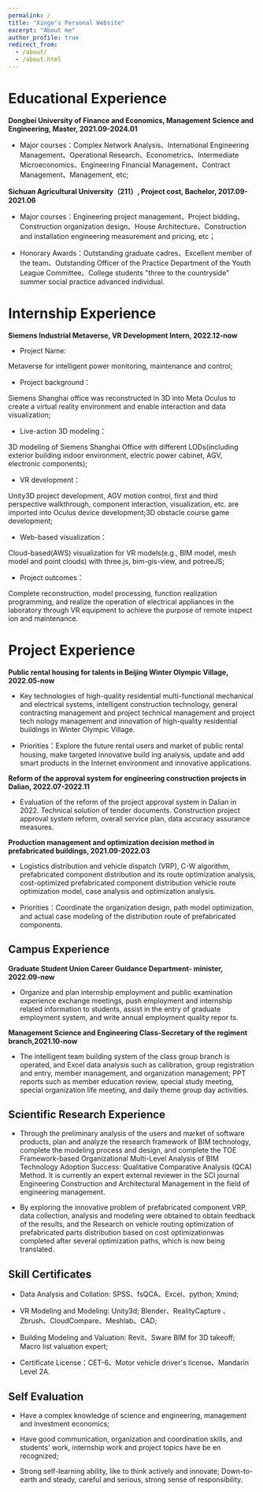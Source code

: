 ```yaml
---
permalink: /
title: "Xinge's Personal Website"
excerpt: "About me"
author_profile: true
redirect_from: 
  - /about/
  - /about.html
---
```


Educational Experience
=====
**Dongbei University of Finance and Economics, Management Science and Engineering, Master, 2021.09-2024.01**

* Major courses：Complex Network Analysis、International Engineering Management、Operational Research、Econometrics、Intermediate Microeconomics、Engineering Financial Management、Contract Management、Management, etc;

**Sichuan Agricultural University（211）, Project cost, Bachelor, 2017.09-2021.06**

* Major courses：Engineering project management、Project bidding、Construction organization design、House Architecture、Construction and installation engineering measurement and pricing, etc；

* Honorary Awards：Outstanding graduate cadres、Excellent member of the team、Outstanding Officer of the Practice Department of the Youth League Committee、College students "three to the countryside" summer social practice advanced individual.

Internship Experience
======
**Siemens Industrial Metaverse, VR Development Intern, 2022.12-now**

* Project Name:

Metaverse for intelligent power monitoring, maintenance and control;

* Project background：

Siemens Shanghai office was reconstructed in 3D into Meta Oculus to create a virtual reality environment and enable interaction and data visualization;

* Live-action 3D modeling：

3D modeling of Siemens Shanghai Office with different LODs(including exterior building indoor environment, electric power cabinet, AGV, electronic components);

* VR development：

Unity3D project development, AGV motion control, first and third perspective walkthrough, component interaction, visualization, etc. are imported into Oculus device development;3D obstacle course game development;

* Web-based visualization：

Cloud-based(AWS) visualization for VR models(e.g., BIM model, mesh model and point clouds) with three.js, bim-gis-view, and potreeJS;

* Project outcomes：

Complete reconstruction, model processing, function realization programming, and realize the operation of electrical appliances in the laboratory through VR equipment to achieve the purpose of remote inspect ion and maintenance.

Project Experience
======
**Public rental housing for talents in Beijing Winter Olympic Village, 2022.05-now**

* Key technologies of high-quality residential multi-functional mechanical and electrical systems, intelligent construction technology, general contracting management and project technical management and project tech nology management and innovation of high-quality residential buildings in Winter Olympic Village.

* Priorities：Explore the future rental users and market of public rental housing, make targeted innovative build ing analysis, update and add smart products in the Internet environment and innovative applications.

**Reform of the approval system for engineering construction projects in Dalian, 2022.07-2022.11**

* Evaluation of the reform of the project approval system in Dalian in 2022. Technical solution of tender documents. Construction project approval system reform, overall service plan, data accuracy assurance measures.

**Production management and optimization decision method in prefabricated buildings, 2021.09-2022.03**

* Logistics distribution and vehicle dispatch (VRP), C-W algorithm, prefabricated component distribution and its route optimization analysis, cost-optimized prefabricated component distribution vehicle route optimization model, case analysis and optimization analysis.

* Priorities：Coordinate the organization design, path model optimization, and actual case modeling of the distribution route of prefabricated components.

Campus Experience
------
**Graduate Student Union Career Guidance Department- minister, 2022.09-now**

* Organize and plan internship employment and public examination experience exchange meetings, push employment and internship related information to students, assist in the entry of graduate employment system, and write annual employment quality repor ts.

**Management Science and Engineering Class-Secretary of the regiment branch,2021.10-now**

* The intelligent team building system of the class group branch is operated, and Excel data analysis such as calibration, group 
registration and entry, member management, and organization management; PPT reports such as member education review, special
study meeting, special organization life meeting, and daily theme group day activities.

Scientific Research Experience
------
* Through the preliminary analysis of the users and market of software products, plan and analyze the research framework of BIM technology, complete the modeling process and design, and complete the TOE Framework-based Organizational Multi-Level Analysis of BIM Technology Adoption Success: Qualitative Comparative Analysis (QCA) Method. It is currently an expert external reviewer in the SCI journal Engineering Construction and Architectural Management in the field of engineering management.

* By exploring the innovative problem of prefabricated component VRP, data collection, analysis and modeling were obtained to obtain feedback of the results, and the Research on vehicle routing optimization of prefabricated parts distribution based on cost optimizationwas completed after several optimization paths, which is now being translated.

Skill Certificates
------
* Data Analysis and Collation: SPSS、fsQCA、Excel、python; Xmind;

* VR Modeling and Modeling: Unity3d; Blender、RealityCapture 、Zbrush、CloudCompare、Meshlab、CAD;

* Building Modeling and Valuation: Revit、Sware BIM for 3D takeoff; Macro list valuation expert;

* Certificate License：CET-6、Motor vehicle driver's license、Mandarin Level 2A.

Self Evaluation
------
* Have a complex knowledge of science and engineering, management and investment economics;

* Have good communication, organization and coordination skills, and students' work, internship work and project topics have be en 
recognized;

* Strong self-learning ability, like to think actively and innovate; Down-to-earth and steady, careful and serious, strong sense of 
responsibility.
